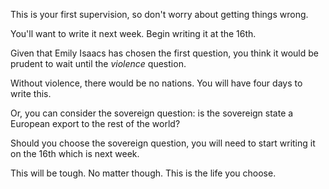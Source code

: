 This is your first supervision, so don't worry about getting things wrong.

You'll want to write it next week.
Begin writing it at the 16th.

Given that Emily Isaacs has chosen the first question, you think it would be prudent to wait until the *violence* question.

Without violence, there would be no nations. You will have four days to write this.

Or, you can consider the sovereign question: is the sovereign state a European export to the rest of the world?

Should you choose the sovereign question, you will need to start writing it on the 16th which is next week.

This will be tough. No matter though. This is the life you choose.

